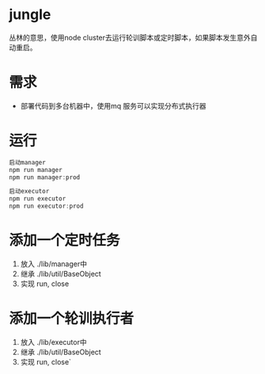 # jungle
丛林的意思，使用node cluster去运行轮训脚本或定时脚本，如果脚本发生意外自动重启。
# 需求
- 部署代码到多台机器中，使用mq 服务可以实现分布式执行器

# 运行
```javascript
启动manager
npm run manager
npm run manager:prod

启动executor
npm run executor
npm run executor:prod
```

# 添加一个定时任务
1. 放入 ./lib/manager中
2. 继承 ./lib/util/BaseObject
3. 实现 run, close

# 添加一个轮训执行者
1. 放入 ./lib/executor中
2. 继承 ./lib/util/BaseObject
3. 实现 run, close`
